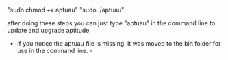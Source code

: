 "sudo chmod +x aptuau"
"sudo ./aptuau"

after doing these steps you can just type "aptuau" in the command line to update and upgrade aptitude

- if you notice the aptuau file is missing, it was moved to the bin folder for use in the command line. -
